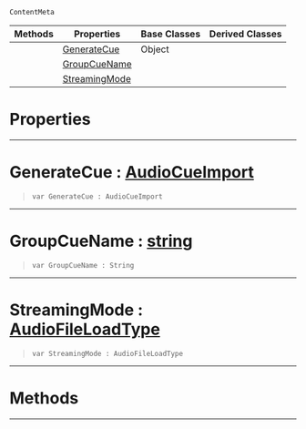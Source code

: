  `ContentMeta`

|Methods|Properties|Base Classes|Derived Classes|
|---|---|---|---|
| |[GenerateCue](audiooptions.md#generatecue-zilch-engine)|Object| |
| |[GroupCueName](audiooptions.md#groupcuename-zilch-engine)| | |
| |[StreamingMode](audiooptions.md#streamingmode-zilch-engin)| | |


 #  Properties


---  
 #  GenerateCue : [AudioCueImport](../enum_reference.md#audiocueimport)

> 
> ```TS:Nada
> var GenerateCue : AudioCueImport


---  
 #  GroupCueName : [string](../nada_base_types/string.md)

> 
> ```TS:Nada
> var GroupCueName : String


---  
 #  StreamingMode : [AudioFileLoadType](../enum_reference.md#audiofileloadtype)

> 
> ```TS:Nada
> var StreamingMode : AudioFileLoadType


---  
 #  Methods


---  
 

 